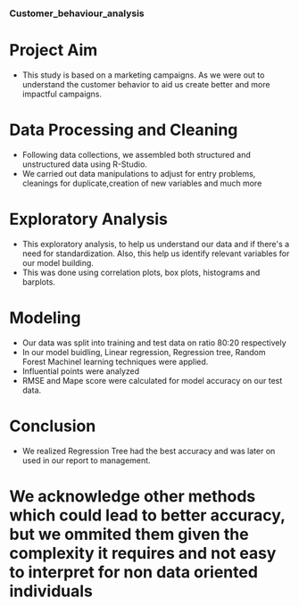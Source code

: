 ### Customer_behaviour_analysis

# Project Aim
* This study is based on a marketing campaigns. As we were out to understand the customer behavior to aid us 
create better and more impactful campaigns.

# Data Processing and Cleaning
* Following data collections, we assembled both structured and unstructured data using R-Studio. 
* We carried out data manipulations to adjust for entry problems, cleanings for duplicate,creation of new variables and much more

# Exploratory Analysis
* This exploratory analysis, to help us understand our data and if there's a need for standardization. Also, this help us identify relevant variables for our model building.
* This was done using correlation plots, box plots, histograms and barplots.

# Modeling
* Our data was split into training and test data on ratio 80:20 respectively
* In our model buidling, Linear regression, Regression tree, Random Forest Machinel learning techniques were applied.
* Influential points were analyzed
* RMSE and Mape score were calculated for model accuracy on our test data.

# Conclusion
* We realized Regression Tree had the best accuracy and was later on used in our report to management.

# We acknowledge other methods which could lead to better accuracy, but we ommited them given the complexity it requires and not easy to interpret for non data oriented individuals
